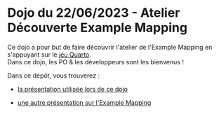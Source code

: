 # Dojo du 22/06/2023 - Atelier Découverte Example Mapping

Ce dojo a pour but de faire découvrir l'atelier de l'Example Mapping en s'appuyant sur le [jeu Quarto](https://www.gigamic.com/jeu/quarto).  
Dans ce dojo, les PO & les développeurs sont les bienvenus !

Dans ce dépôt, vous trouverez :

- [la présentation utilisée lors de ce dojo](ExampleMapping_DoubleLoop_LimouziCodev.pdf)  

- [une autre présentation sur l'Example Mapping](https://github.com/iblasquez/enseignement-developpement-logiciel-agile/blob/master/slides/11_ExampleMapping.pdf)

